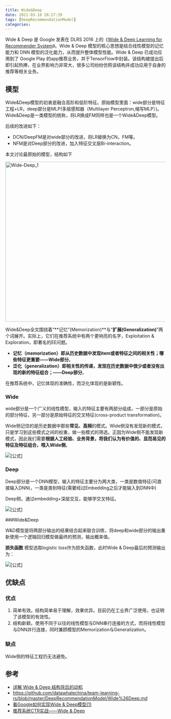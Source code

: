 ```yaml
---
title: Wide&Deep
date: 2021-03-18 20:27:39
tags: [DeepRecommendationModel]
categories:
---
```


Wide & Deep 是 Google 发表在 DLRS 2016 上的《[Wide & Deep Learning for Recommender System](https://link.zhihu.com/?target=https%3A//arxiv.org/abs/1606.07792)》。Wide & Deep 模型的核心思想是结合线性模型的记忆能力和 DNN 模型的泛化能力，从而提升整体模型性能。Wide & Deep 已成功应用到了 Google Play 的app推荐业务，并于TensorFlow中封装。该结构被提出后即引起热捧，在业界影响力非常大，很多公司纷纷仿照该结构并成功应用于自身的推荐等相关业务。

## 模型

Wide&Deep模型的初衷是融合高阶和低阶特征。原始模型里面：wide部分是特征工程+LR，deep部分是MLP(多层感知器（Multilayer Perceptron,缩写MLP）)。
Wide&Deep是一类模型的统称，将LR换成FM同样也是一个Wide&Deep模型。

后续的改进如下：

- DCN/DeepFM是对wide部分的改进，将LR替换为CN，FM等。
- NFM是对Deep部分的改进，加入特征交叉层Bi-interaction。

本文讨论最原始的模型，结构如下

<img src="/images/Wide-Deep_1.jpg" width = "600" height = "500" alt="Wide-Deep_1" align=center/>

Wide&Deep全文围绕着“**记忆”(Memorization)**与“**扩展(Generalization)**”两个词展开。实际上，它们在推荐系统中有两个更响亮的名字，Exploitation & Exploration，即著名的EE问题。

- **记忆（memorization）即从历史数据中发现item或者特征之间的相关性；哪些特征更重要——Wide部分**。
- **泛化（generalization）即相关性的传递，发现在历史数据中很少或者没有出现的新的特征组合；——Deep部分**。

在推荐系统中，记忆体现的准确性，而泛化体现的是新颖性。

### Wide

wide部分是一个广义的线性模型，输入的特征主要有两部分组成，一部分是原始的部分特征，另一部分是原始特征的交叉特征(cross-product transformation)。

Wide侧记住的是历史数据中那些**常见、高频**的模式。Wide侧没有发现新的模式，只是学习到这些模式之间的权重，做一些模式的筛选。正因为Wide侧不能发现新模式，因此我们需要**根据人工经验、业务背景，将我们认为有价值的、显而易见的特征及特征组合，喂入Wide侧**。

![[公式]](https://www.zhihu.com/equation?tex=y%3D%5Cbm%7Bw%7D%5ET%5B%5Cbm%7Bx%7D%2C%5Cphi%28%5Cbm%7Bx%7D%29%5D%2Bb)

### Deep

Deep部分是一个DNN模型，输入的特征主要分为两大类，一类是数值特征(可直接输入DNN)，一类是类别特征(需要经过Embedding之后才能输入到DNN中)

Deep侧，通过embedding+深层交互，能够学交叉特征。

![[公式]](https://www.zhihu.com/equation?tex=%5Cbm%7Ba%7D%5E%7Bl%2B1%7D%3Df%28%5Cbm%7BW%7D%5El+%5Cbm%7Ba%7D%5El+%2B+%5Cbm%7Bb%7D%5El+%29)

###Wide&Deep

W&D模型是将两部分输出的结果结合起来联合训练，将deep和wide部分的输出重新使用一个逻辑回归模型做最终的预测，输出概率值。

**损失函数** 模型选取logistic loss作为损失函数，此时Wide & Deep最后的预测输出为：

![[公式]](https://www.zhihu.com/equation?tex=p%28y%3D1%7C%5Cbm%7Bx%7D%29%3D%5Csigma%28%5Cbm%7Bw%7D%5E%7BT%7D_%7Bwide%7D%5B%5Cbm%7Bx%7D%2C%5Cphi%28%5Cbm%7Bx%7D%29%5D%2B%5Cbm%7Bw%7D%5E%7BT%7D_%7Bdeep%7D%5Cbm%7Ba%7D%5E%7Bl_f%7D%2Bb%29)

## 优缺点

### 优点

1. 简单有效。结构简单易于理解，效果优异。目前仍在工业界广泛使用，也证明了该模型的有效性。
2. 结构新颖。使用不同于以往的线性模型与DNN串行连接的方式，而将线性模型与DNN并行连接，同时兼顾模型的Memorization与Generalization。

### 缺点

Wide侧的特征工程仍无法避免。

## 参考

- [详解 Wide & Deep 结构背后的动机]()
- https://github.com/datawhalechina/team-learning-rs/blob/master/DeepRecommendationModel/Wide%26Deep.md
- [看Google如何实现Wide & Deep模型(1)](https://zhuanlan.zhihu.com/p/47293765)
- [推荐系统CTR实战——Wide & Deep](https://fuhailin.github.io/Wide-Deep/)

